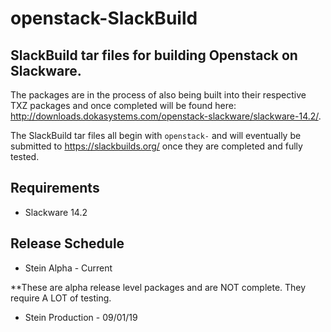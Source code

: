 # openstack-SlackBuild

## SlackBuild tar files for building Openstack on Slackware.

The packages are in the process of also being built into their respective TXZ packages and once completed will be found here:  http://downloads.dokasystems.com/openstack-slackware/slackware-14.2/.

The SlackBuild tar files all begin with `openstack-` and will eventually be submitted to https://slackbuilds.org/ once they are completed and fully tested.

## Requirements

* Slackware 14.2

## Release Schedule
* Stein Alpha - Current

**These are alpha release level packages and are NOT complete.  They require A LOT of testing.

* Stein Production - 09/01/19
